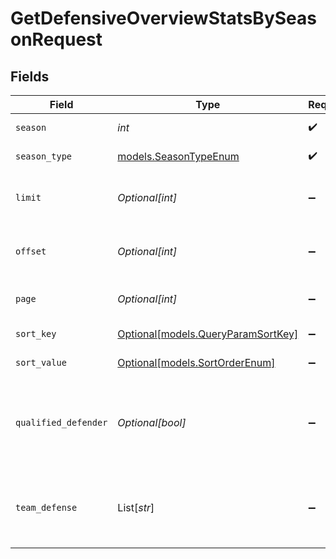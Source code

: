 # GetDefensiveOverviewStatsBySeasonRequest


## Fields

| Field                                                                | Type                                                                 | Required                                                             | Description                                                          | Example                                                              |
| -------------------------------------------------------------------- | -------------------------------------------------------------------- | -------------------------------------------------------------------- | -------------------------------------------------------------------- | -------------------------------------------------------------------- |
| `season`                                                             | *int*                                                                | :heavy_check_mark:                                                   | Season year                                                          | 2025                                                                 |
| `season_type`                                                        | [models.SeasonTypeEnum](../models/seasontypeenum.md)                 | :heavy_check_mark:                                                   | Type of season                                                       | REG                                                                  |
| `limit`                                                              | *Optional[int]*                                                      | :heavy_minus_sign:                                                   | Maximum number of players to return                                  | 3                                                                    |
| `offset`                                                             | *Optional[int]*                                                      | :heavy_minus_sign:                                                   | Number of records to skip for pagination                             | 0                                                                    |
| `page`                                                               | *Optional[int]*                                                      | :heavy_minus_sign:                                                   | Page number for pagination                                           | 1                                                                    |
| `sort_key`                                                           | [Optional[models.QueryParamSortKey]](../models/queryparamsortkey.md) | :heavy_minus_sign:                                                   | Field to sort by                                                     | sack                                                                 |
| `sort_value`                                                         | [Optional[models.SortOrderEnum]](../models/sortorderenum.md)         | :heavy_minus_sign:                                                   | Sort direction                                                       | DESC                                                                 |
| `qualified_defender`                                                 | *Optional[bool]*                                                     | :heavy_minus_sign:                                                   | Filter to only qualified defenders (minimum snap threshold)          | false                                                                |
| `team_defense`                                                       | List[*str*]                                                          | :heavy_minus_sign:                                                   | Filter by specific team IDs (supports multiple teams)                | [<br/>"3000",<br/>"3900"<br/>]                                       |
